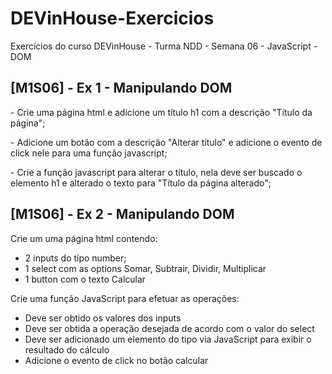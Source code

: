 # DEVinHouse-Exercicios
 Exercícios do curso DEVinHouse - Turma NDD - Semana 06 - JavaScript - DOM

<h2>[M1S06] - Ex 1 - Manipulando DOM</h2>
<p>- Crie uma página html e adicione um título h1 com a descrição "Título da página";</p>
<p>- Adicione um botão com a descrição "Alterar título" e adicione o evento de click nele para uma função javascript;</p>
<p>- Crie a função javascript para alterar o título, nela deve ser buscado o elemento h1 e alterado o texto para "Título da página alterado";</p>

<h2>[M1S06] - Ex 2 - Manipulando DOM</h2>
<p>Crie um uma página html contendo:</p>
<ul>
    <li>2 inputs do tipo number;</li>
    <li>1 select com as options Somar, Subtrair, Dividir, Multiplicar</li>
    <li>1 button com o texto Calcular</li>
</ul>
<p>Crie uma função JavaScript para efetuar as operações:</p>
<ul>
    <li>Deve ser obtido os valores dos inputs</li>
    <li>Deve ser obtida a operação desejada de acordo com o valor do select</li>
    <li>Deve ser adicionado um elemento do tipo via JavaScript para exibir o resultado do cálculo</li>
    <li>Adicione o evento de click no botão calcular</li>
</ul>





